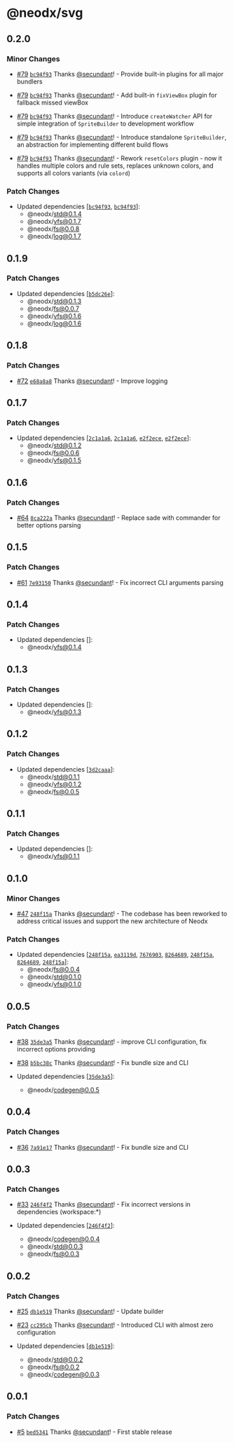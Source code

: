 # @neodx/svg

## 0.2.0

### Minor Changes

- [#79](https://github.com/secundant/neodx/pull/79) [`bc94f93`](https://github.com/secundant/neodx/commit/bc94f933baecc6dad4702359ebde5bc64b81141e) Thanks [@secundant](https://github.com/secundant)! - Provide built-in plugins for all major bundlers

- [#79](https://github.com/secundant/neodx/pull/79) [`bc94f93`](https://github.com/secundant/neodx/commit/bc94f933baecc6dad4702359ebde5bc64b81141e) Thanks [@secundant](https://github.com/secundant)! - Add built-in `fixViewBox` plugin for fallback missed viewBox

- [#79](https://github.com/secundant/neodx/pull/79) [`bc94f93`](https://github.com/secundant/neodx/commit/bc94f933baecc6dad4702359ebde5bc64b81141e) Thanks [@secundant](https://github.com/secundant)! - Introduce `createWatcher` API for simple integration of `SpriteBuilder` to development workflow

- [#79](https://github.com/secundant/neodx/pull/79) [`bc94f93`](https://github.com/secundant/neodx/commit/bc94f933baecc6dad4702359ebde5bc64b81141e) Thanks [@secundant](https://github.com/secundant)! - Introduce standalone `SpriteBuilder`, an abstraction for implementing different build flows

- [#79](https://github.com/secundant/neodx/pull/79) [`bc94f93`](https://github.com/secundant/neodx/commit/bc94f933baecc6dad4702359ebde5bc64b81141e) Thanks [@secundant](https://github.com/secundant)! - Rework `resetColors` plugin - now it handles multiple colors and rule sets, replaces unknown colors, and supports all colors variants (via `colord`)

### Patch Changes

- Updated dependencies [[`bc94f93`](https://github.com/secundant/neodx/commit/bc94f933baecc6dad4702359ebde5bc64b81141e), [`bc94f93`](https://github.com/secundant/neodx/commit/bc94f933baecc6dad4702359ebde5bc64b81141e)]:
  - @neodx/std@0.1.4
  - @neodx/vfs@0.1.7
  - @neodx/fs@0.0.8
  - @neodx/log@0.1.7

## 0.1.9

### Patch Changes

- Updated dependencies [[`b5dc26e`](https://github.com/secundant/neodx/commit/b5dc26e0c47bab3f01863a15cf5db360e39efdcf)]:
  - @neodx/std@0.1.3
  - @neodx/fs@0.0.7
  - @neodx/vfs@0.1.6
  - @neodx/log@0.1.6

## 0.1.8

### Patch Changes

- [#72](https://github.com/secundant/neodx/pull/72) [`e68a8a8`](https://github.com/secundant/neodx/commit/e68a8a8e4e121b31b8c53f7ae13c20f72f3e2697) Thanks [@secundant](https://github.com/secundant)! - Improve logging

## 0.1.7

### Patch Changes

- Updated dependencies [[`2c1a1a6`](https://github.com/secundant/neodx/commit/2c1a1a6e1e2980f2fdd26260790707db7352bce8), [`2c1a1a6`](https://github.com/secundant/neodx/commit/2c1a1a6e1e2980f2fdd26260790707db7352bce8), [`e2f2ece`](https://github.com/secundant/neodx/commit/e2f2eceec7aaa5d4ddbc5f156a018cf3822d529a), [`e2f2ece`](https://github.com/secundant/neodx/commit/e2f2eceec7aaa5d4ddbc5f156a018cf3822d529a)]:
  - @neodx/std@0.1.2
  - @neodx/fs@0.0.6
  - @neodx/vfs@0.1.5

## 0.1.6

### Patch Changes

- [#64](https://github.com/secundant/neodx/pull/64) [`8ca222a`](https://github.com/secundant/neodx/commit/8ca222a022feb91bb03ec12dab089627cc4849ae) Thanks [@secundant](https://github.com/secundant)! - Replace sade with commander for better options parsing

## 0.1.5

### Patch Changes

- [#61](https://github.com/secundant/neodx/pull/61) [`7e93150`](https://github.com/secundant/neodx/commit/7e931500a6fe300a056420fc7f80053857b5aa5a) Thanks [@secundant](https://github.com/secundant)! - Fix incorrect CLI arguments parsing

## 0.1.4

### Patch Changes

- Updated dependencies []:
  - @neodx/vfs@0.1.4

## 0.1.3

### Patch Changes

- Updated dependencies []:
  - @neodx/vfs@0.1.3

## 0.1.2

### Patch Changes

- Updated dependencies [[`3d2caaa`](https://github.com/secundant/neodx/commit/3d2caaa792bcf392765c08d11c6a82c3a19295e4)]:
  - @neodx/std@0.1.1
  - @neodx/vfs@0.1.2
  - @neodx/fs@0.0.5

## 0.1.1

### Patch Changes

- Updated dependencies []:
  - @neodx/vfs@0.1.1

## 0.1.0

### Minor Changes

- [#47](https://github.com/secundant/neodx/pull/47) [`248f15a`](https://github.com/secundant/neodx/commit/248f15ab83719f4fecc19c6882442c8815d3bfba) Thanks [@secundant](https://github.com/secundant)! - The codebase has been reworked to address critical issues and support the new architecture of Neodx

### Patch Changes

- Updated dependencies [[`248f15a`](https://github.com/secundant/neodx/commit/248f15ab83719f4fecc19c6882442c8815d3bfba), [`ea3119d`](https://github.com/secundant/neodx/commit/ea3119d23cd6107b1a1c71caf69877511536a975), [`7676903`](https://github.com/secundant/neodx/commit/76769036464164b3db2b9ff13a63b72e719430e6), [`8264689`](https://github.com/secundant/neodx/commit/826468971ee171e5e2a0a28c55e0a2e9411f12a3), [`248f15a`](https://github.com/secundant/neodx/commit/248f15ab83719f4fecc19c6882442c8815d3bfba), [`8264689`](https://github.com/secundant/neodx/commit/826468971ee171e5e2a0a28c55e0a2e9411f12a3), [`248f15a`](https://github.com/secundant/neodx/commit/248f15ab83719f4fecc19c6882442c8815d3bfba)]:
  - @neodx/fs@0.0.4
  - @neodx/std@0.1.0
  - @neodx/vfs@0.1.0

## 0.0.5

### Patch Changes

- [#38](https://github.com/secundant/neodx/pull/38) [`35de3a5`](https://github.com/secundant/neodx/commit/35de3a50be2d782e546f804361b2bef373ae9511) Thanks [@secundant](https://github.com/secundant)! - improve CLI configuration, fix incorrect options providing

- [#38](https://github.com/secundant/neodx/pull/38) [`b5bc38c`](https://github.com/secundant/neodx/commit/b5bc38ca61705bd810b58b29d15eb819aff7050a) Thanks [@secundant](https://github.com/secundant)! - Fix bundle size and CLI

- Updated dependencies [[`35de3a5`](https://github.com/secundant/neodx/commit/35de3a50be2d782e546f804361b2bef373ae9511)]:
  - @neodx/codegen@0.0.5

## 0.0.4

### Patch Changes

- [#36](https://github.com/secundant/neodx/pull/36) [`7a91e17`](https://github.com/secundant/neodx/commit/7a91e171dc028633a6c3ab229dc0a61769619cb6) Thanks [@secundant](https://github.com/secundant)! - Fix bundle size and CLI

## 0.0.3

### Patch Changes

- [#33](https://github.com/secundant/neodx/pull/33) [`246f4f2`](https://github.com/secundant/neodx/commit/246f4f292a005be440d78e7528cc40aefa5c6ad8) Thanks [@secundant](https://github.com/secundant)! - Fix incorrect versions in dependencies (workspace:\*)

- Updated dependencies [[`246f4f2`](https://github.com/secundant/neodx/commit/246f4f292a005be440d78e7528cc40aefa5c6ad8)]:
  - @neodx/codegen@0.0.4
  - @neodx/std@0.0.3
  - @neodx/fs@0.0.3

## 0.0.2

### Patch Changes

- [#25](https://github.com/secundant/neodx/pull/25) [`db1e519`](https://github.com/secundant/neodx/commit/db1e5193c4c5af6e0583a5e2f2e0a2ff161208d6) Thanks [@secundant](https://github.com/secundant)! - Update builder

- [#23](https://github.com/secundant/neodx/pull/23) [`cc295cb`](https://github.com/secundant/neodx/commit/cc295cb2030ffc7fbe5173a680be2bc665de0c20) Thanks [@secundant](https://github.com/secundant)! - Introduced CLI with almost zero configuration

- Updated dependencies [[`db1e519`](https://github.com/secundant/neodx/commit/db1e5193c4c5af6e0583a5e2f2e0a2ff161208d6)]:
  - @neodx/std@0.0.2
  - @neodx/fs@0.0.2
  - @neodx/codegen@0.0.3

## 0.0.1

### Patch Changes

- [#5](https://github.com/secundant/neodx/pull/5) [`bed5341`](https://github.com/secundant/neodx/commit/bed5341a495e241cafda27e1c52c29fcd8a2bc5f) Thanks [@secundant](https://github.com/secundant)! - First stable release

